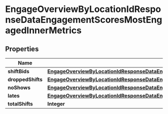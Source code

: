 

# EngageOverviewByLocationIdResponseDataEngagementScoresMostEngagedInnerMetrics


## Properties

| Name | Type | Description | Notes |
|------------ | ------------- | ------------- | -------------|
|**shiftBids** | [**EngageOverviewByLocationIdResponseDataEngagementScoresMostEngagedInnerMetricsShiftBids**](EngageOverviewByLocationIdResponseDataEngagementScoresMostEngagedInnerMetricsShiftBids.md) |  |  |
|**droppedShifts** | [**EngageOverviewByLocationIdResponseDataEngagementScoresMostEngagedInnerMetricsShiftBids**](EngageOverviewByLocationIdResponseDataEngagementScoresMostEngagedInnerMetricsShiftBids.md) |  |  |
|**noShows** | [**EngageOverviewByLocationIdResponseDataEngagementScoresMostEngagedInnerMetricsShiftBids**](EngageOverviewByLocationIdResponseDataEngagementScoresMostEngagedInnerMetricsShiftBids.md) |  |  |
|**lates** | [**EngageOverviewByLocationIdResponseDataEngagementScoresMostEngagedInnerMetricsShiftBids**](EngageOverviewByLocationIdResponseDataEngagementScoresMostEngagedInnerMetricsShiftBids.md) |  |  |
|**totalShifts** | **Integer** |  |  |



